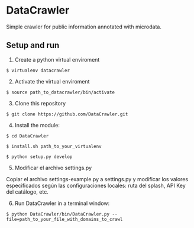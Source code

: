 DataCrawler
=========

Simple crawler for public information annotated with microdata.

Setup and run
------------
1. Create a python virtual enviroment
    
 `$ virtualenv datacrawler`
    
2. Activate the virtual enviroment
    
 `$ source path_to_datacrawler/bin/activate`

3. Clone this repository

 `$ git clone https://github.com/DataCrawler.git`
    
4. Install the module:

 `$ cd DataCrawler`
    
 `$ install.sh path_to_your_virtualenv`
 
 `$ python setup.py develop`
 
5. Modificar el archivo settings.py

 Copiar el archivo settings-example.py a settings.py y modificar los valores especificados según las configuraciones locales: ruta del splash, API Key del catálogo, etc.

6. Run DataCrawler in a terminal window:

 `$ python DataCrawler/bin/DataCrawler.py --file=path_to_your_file_with_domains_to_crawl`

